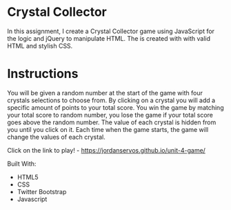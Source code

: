 # Crystal Collector 

In this assignment, I create a Crystal Collector game using JavaScript for the logic and jQuery to manipulate HTML. The is created with with valid HTML and stylish CSS.

# Instructions

You will be given a random number at the start of the game with four crystals selections to choose from. By clicking on a crystal you will add a specific amount of points to your total score. You win the game by matching your total score to random number, you lose the game if your total score goes above the random number. The value of each crystal is hidden from you until you click on it. Each time when the game starts, the game will change the values of each crystal.

Click on the link to play! - https://jordanservos.github.io/unit-4-game/

Built With:
- HTML5
- CSS
- Twitter Bootstrap
- Javascript
